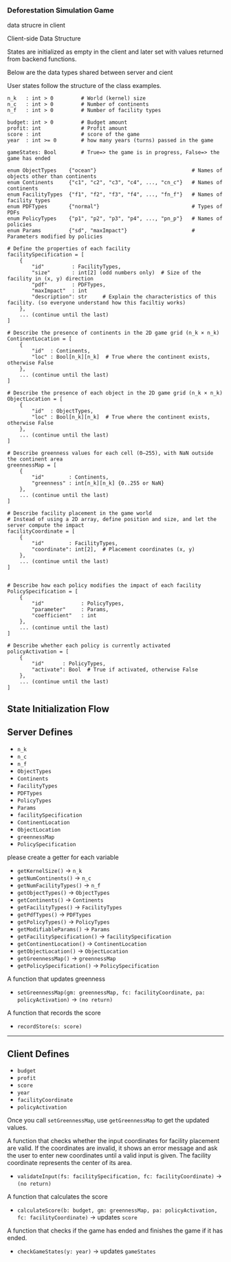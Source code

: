 ### Deforestation Simulation Game

data strucre in client

Client-side Data Structure

States are initialized as empty in the client and later set with values returned from backend functions.

Below are the data types shared between server and cient

User states follow the structure of the class examples.

```
n_k   : int > 0         # World (kernel) size
n_c   : int > 0         # Number of continents
n_f   : int > 0         # Number of facility types

budget: int > 0         # Budget amount
profit: int             # Profit amount
score : int             # score of the game
year  : int >= 0        # how many years (turns) passed in the game

gameStates: Bool        # True=> the game is in progress, False=> the game has ended

enum ObjectTypes    {"ocean"}                               # Names of objects other than continents
enum Continents     {"c1", "c2", "c3", "c4", ..., "cn_c"}   # Names of continents
enum FacilityTypes  {"f1", "f2", "f3", "f4", ..., "fn_f"}   # Names of facility types
enum PDFTypes       {"normal"}                              # Types of PDFs
enum PolicyTypes    {"p1", "p2", "p3", "p4", ..., "pn_p"}   # Names of policies
enum Params         {"sd", "maxImpact"}                     # Parameters modified by policies

# Define the properties of each facility
facilitySpecification = [
    {
        "id"         : FacilityTypes,
        "size"       : int[2] (odd numbers only)  # Size of the facility in (x, y) direction
        "pdf"        : PDFTypes,
        "maxImpact"  : int
        "description": str     # Explain the characteristics of this facility. (so everyone understand how this faciltiy works)
    },
    ... (continue until the last)
]

# Describe the presence of continents in the 2D game grid (n_k × n_k)
ContinentLocation = [
    {
        "id"  : Continents,
        "loc" : Bool[n_k][n_k]  # True where the continent exists, otherwise False
    },
    ... (continue until the last)
]

# Describe the presence of each object in the 2D game grid (n_k × n_k)
ObjectLocation = [
    {
        "id"  : ObjectTypes,
        "loc" : Bool[n_k][n_k]  # True where the continent exists, otherwise False
    },
    ... (continue until the last)
]

# Describe greenness values for each cell (0–255), with NaN outside the continent area
greennessMap = [
    {
        "id"        : Continents,
        "greenness" : int[n_k][n_k] {0..255 or NaN}
    },
    ... (continue until the last)
]

# Describe facility placement in the game world
# Instead of using a 2D array, define position and size, and let the server compute the impact
facilityCoordinate = [
    {
        "id"        : FacilityTypes,
        "coordinate": int[2],  # Placement coordinates (x, y)
    },
    ... (continue until the last)
]


# Describe how each policy modifies the impact of each facility
PolicySpecification = [
    {
        "id"            : PolicyTypes,
        "parameter"     : Params,
        "coefficient"   : int
    },
    ... (continue until the last)
]

# Describe whether each policy is currently activated
policyActivation = [
    {
        "id"      : PolicyTypes,
        "activate": Bool  # True if activated, otherwise False
    },
    ... (continue until the last)
]
```

## State Initialization Flow

## Server Defines

- `n_k`
- `n_c`
- `n_f`
- `ObjectTypes`
- `Continents`
- `FacilityTypes`
- `PDFTypes`
- `PolicyTypes`
- `Params`
- `facilitySpecification`
- `ContinentLocation`
- `ObjectLocation`
- `greennessMap`
- `PolicySpecification`

please create a getter for each variable

- `getKernelSize()` → `n_k`
- `getNumContinents()` → `n_c`
- `getNumFacilityTypes()` → `n_f`
- `getObjectTypes()` → `ObjectTypes`
- `getContinents()` → `Continents`
- `getFacilityTypes()` → `FacilityTypes`
- `getPdfTypes()` → `PDFTypes`
- `getPolicyTypes()` → `PolicyTypes`
- `getModifiableParams()` → `Params`
- `getFacilitySpecification()` → `facilitySpecification`
- `getContinentLocation()` → `ContinentLocation`
- `getObjectLocation()` → `ObjectLocation`
- `getGreennessMap()` → `greennessMap`
- `getPolicySpecification()` → `PolicySpecification`

A function that updates greenness

- `setGreennessMap(gm: greennessMap, fc: facilityCoordinate, pa: policyActivation)` → `(no return)`

A function that records the score

- `recordStore(s: score)`

---

## Client Defines

- `budget`
- `profit`
- `score`
- `year`
- `facilityCoordinate`
- `policyActivation`

Once you call `setGreennessMap`, use `getGreennessMap` to get the updated values.

A function that checks whether the input coordinates for facility placement are valid. If the coordinates are invalid, it shows an error message and ask the user to enter new coordinates until a valid input is given. The facility coordinate represents the center of its area.

- `validateInput(fs: facilitySpecification, fc: facilityCoordinate)` → `(no return)`

A function that calculates the score

- `calculateScore(b: budget, gm: greennessMap, pa: policyActivation, fc: facilityCoordinate)` → updates `score`

A function that checks if the game has ended and finishes the game if it has ended.

- `checkGameStates(y: year)` → updates `gameStates`
